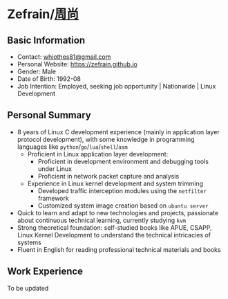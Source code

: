 # Zefrain/[周尚](/CV_CN)

## Basic Information

- Contact: whiothes81@gmail.com
- Personal Website: https://zefrain.github.io
- Gender: Male
- Date of Birth: 1992-08
- Job Intention: Employed, seeking job opportunity | Nationwide | Linux Development

## Personal Summary

- 8 years of Linux C development experience (mainly in application layer protocol development), with some knowledge in programming languages like `python`/`go`/`lua`/`shell`/`asm`
    - Proficient in Linux application layer development:
        - Proficient in development environment and debugging tools under Linux
        - Proficient in network packet capture and analysis
    - Experience in Linux kernel development and system trimming
        - Developed traffic interception modules using the `netfilter` framework
        - Customized system image creation based on `ubuntu server`
- Quick to learn and adapt to new technologies and projects, passionate about continuous technical learning, currently studying `kvm`
- Strong theoretical foundation: self-studied books like APUE, CSAPP, Linux Kernel Development to understand the technical intricacies of systems
- Fluent in English for reading professional technical materials and books

## Work Experience
To be updated
